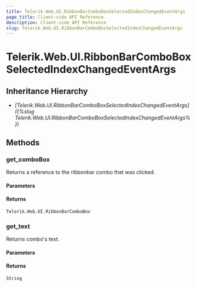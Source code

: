 ```yaml
---
title: Telerik.Web.UI.RibbonBarComboBoxSelectedIndexChangedEventArgs
page_title: Client-side API Reference
description: Client-side API Reference
slug: Telerik.Web.UI.RibbonBarComboBoxSelectedIndexChangedEventArgs
---
```


# Telerik.Web.UI.RibbonBarComboBoxSelectedIndexChangedEventArgs

## Inheritance Hierarchy

* *[Telerik.Web.UI.RibbonBarComboBoxSelectedIndexChangedEventArgs]({%slug Telerik.Web.UI.RibbonBarComboBoxSelectedIndexChangedEventArgs%})*

## Methods

### get_comboBox

Returns a reference to the ribbonbar combo that was clicked.

#### Parameters

#### Returns

`Telerik.Web.UI.RibbonBarComboBox` 

### get_text

Returns combo's text. 

#### Parameters

#### Returns

`String`